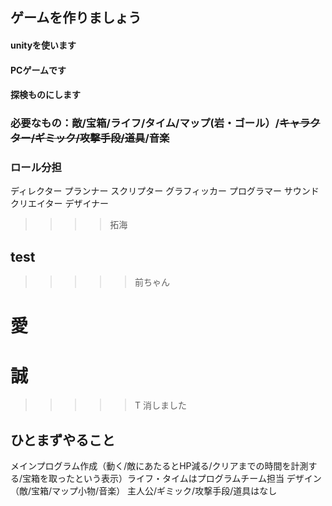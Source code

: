 
## ゲームを作りましょう
#### unityを使います
#### PCゲームです
#### 探検ものにします
### 必要なもの：敵/宝箱/ライフ/タイム/マップ(岩・ゴール）/~~キャラクター/ギミック/攻撃手段/道具~~/音楽
### ロール分担
ディレクター
プランナー
スクリプター
グラフィッカー
プログラマー
サウンドクリエイター
デザイナー
>>>>拓海
## test
>>>>>前ちゃん
# 愛
# 誠
>>>>>T
消しました

## ひとまずやること
メインプログラム作成（動く/敵にあたるとHP減る/クリアまでの時間を計測する/宝箱を取ったという表示）ライフ・タイムはプログラムチーム担当
デザイン（敵/宝箱/マップ小物/音楽）
主人公/ギミック/攻撃手段/道具はなし
